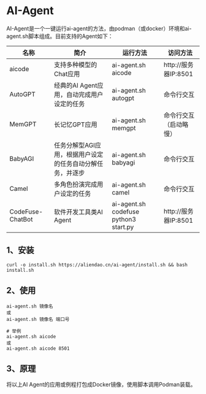 # AI-Agent

AI-Agent是一个一键运行ai-agent的方法，由podman（或docker）环境和ai-agent.sh脚本组成。目前支持的Agent如下：

| 名称             | 简介                                                      | 运行方法                              | 访问方法               |
| ---------------- | --------------------------------------------------------- | ------------------------------------- | ---------------------- |
| aicode           | 支持多种模型的Chat应用                                    | ai-agent.sh aicode                    | http://服务器IP:8501   |
| AutoGPT          | 经典的AI Agent应用，自动完成用户设定的任务                | ai-agent.sh autogpt                   | 命令行交互             |
| MemGPT           | 长记忆GPT应用                                             | ai-agent.sh memgpt                    | 命令行交互（启动略慢） |
| BabyAGI          | 任务分解型AGI应用，根据用户设定的任务自动分解任务，并逐步 | ai-agent.sh babyagi                   | 命令行交互             |
| Camel            | 多角色扮演完成用户设定的任务                              | ai-agent.sh camel                     | 命令行交互             |
| CodeFuse-ChatBot | 软件开发工具类AI Agent                                    | ai-agent.sh codefuse python3 start.py | http://服务器IP:8501   |

## 1、安装

```shell
curl -o install.sh https://aliendao.cn/ai-agent/install.sh && bash install.sh
```

## 2、使用

```shell
ai-agent.sh 镜像名
或
ai-agent.sh 镜像名 端口号

# 举例
ai-agent.sh aicode
或
ai-agent.sh aicode 8501
```

## 3、原理

将以上AI Agent的应用或例程打包成Docker镜像，使用脚本调用Podman装载。

